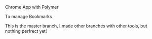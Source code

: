 Chrome App with Polymer

To manage Bookmarks

This is the master branch, I made other branches with other tools, but nothing perfrect yet!
